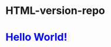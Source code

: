 # HTML-version-repo

<!doctype html>
<html>
  <body>
      <h1 style="color:blue;">Hello World!</h1>
